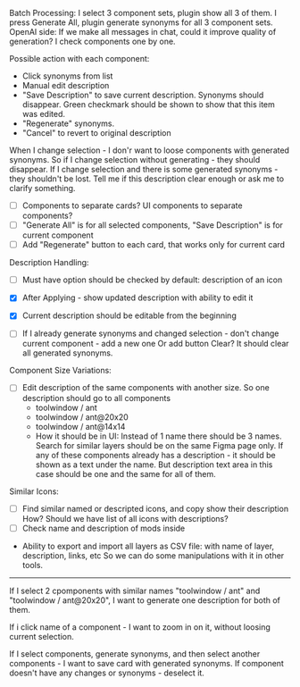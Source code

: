 Batch Processing:
I select 3 component sets, plugin show all 3 of them.
I press Generate All, plugin generate synonyms for all 3 component sets. 
OpenAI side: If we make all messages in chat, could it improve quality of generation?
I check components one by one.

Possible action with each component:
- Click synonyms from list
- Manual edit description
- "Save Description" to save current description. Synonyms should disappear. Green checkmark should be shown to show that this item was edited.
- "Regenerate" synonyms.
- "Cancel" to revert to original description

When I change selection - I don'r want to loose components with generated synonyms.
So if I change selection without generating - they should disappear.
If I change selection and there is some generated synonyms - they shouldn't be lost.
Tell me if this description clear enough or ask me to clarify something.

- [ ] Components to separate cards? UI components to separate components?
- [ ] "Generate All" is for all selected components, "Save Description" is for current component
- [ ] Add "Regenerate" button to each card, that works only for current card

Description Handling:
- [ ] Must have option should be checked by default: description of an icon
- [x] After Applying - show updated description with ability to edit it
- [x] Current description should be editable from the beginning

- [ ] If I already generate synonyms and changed selection - don't change current component - add a new one
Or add button Clear? It should clear all generated synonyms.

Component Size Variations:
- [ ] Edit description of the same components with another size. So one description should go to all components
    - toolwindow / ant
    - toolwindow / ant@20x20 
    - toolwindow / ant@14x14
    - How it should be in UI: Instead of 1 name there should be 3 names. Search for similar layers should be on the same Figma page only. If any of these components already has a description - it should be shown as a text under the name. But description text area in this case should be one and the same for all of them.

Similar Icons:
- [ ] Find similar named or descripted icons, and copy show their description
How? Should we have list of all icons with descriptions?
- [ ] Check name and description of mods inside

- Ability to export and import all layers as CSV file: with name of layer, description, links, etc
So we can do some manipulations with it in other tools.

---

If I select 2 cpomponents with similar names "toolwindow / ant" and "toolwindow / ant@20x20", I want to generate one description for both of them.

If i click name of a component - I want to zoom in on it, without loosing current selection.

If I select components, generate synonyms, and then select another components - I want to save card with generated synonyms. If component doesn't have any changes or synonyms - deselect it.



